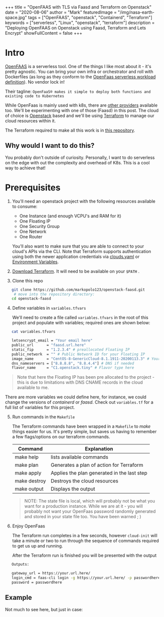 +++
title = "OpenFAAS with TLS via Faasd and Terraform on Openstack"
date = "2020-08-06"
author = "Mark"
featuredImage = "/img/nasa-earth-space.jpg"
tags = ["OpenFAAS", "openstack", "Containerd", "Terraform"]
keywords = ["serverless", "Linux", "openstack", "terraform"]
description = "Deploying OpenFAAS on Openstack using Faasd, Terraform and Lets Encrypt"
showFullContent = false
+++

# Intro

[OpenFAAS](https://www.openfaas.com/) is a serverless tool. One of the things I
like most about it - it's pretty agnostic. You can bring your own infra or
orchestrator and roll with Dockerfiles (as long as they conform to the [OpenFaas
serverless workload
definition](https://docs.openfaas.com/reference/workloads/)). No vendor lock in!

Their tagline: `OpenFaaS® makes it simple to deploy both functions and existing
code to Kubernetes`

While OpenFaas is mainly used with k8s, there are [other
providers](https://docs.openfaas.com/architecture/faas-provider/) available too.
We'll be experimenting with one of those (Faasd) in this post. The cloud of
choice is [Openstack](https://www.openstack.org/) based and we'll be using
[Terraform](https://www.terraform.io/) to manage our cloud resources within it.

The Terraform required to make all this work is in [this
repository](https://github.com/markopolo123/openstack-faasd).

## Why would I want to do this?

You probably don't outside of curiosity. Personally, I want to do serverless on
the edge with out the complexity and overhead of K8s. This is a cool way to
achieve that!

# Prerequisites
1. You'll need an openstack project with the following resources available to
   consume:

   - One Instance (and enough VCPU's and RAM for it)
   - One Floating IP
   - One Security Group
   - One Network
   - One Router

   You'll also want to make sure that you are able to connect to your cloud's
   APIs via the CLI. Note that Terraform supports authentication using both the
   newer application credentials via
   [clouds.yaml](https://docs.openstack.org/python-openstackclient/ussuri/configuration/index.html)
   or [Environment
   Variables](https://docs.openstack.org/python-openstackclient/ussuri/cli/man/openstack.html#manpage).

2. [Download Terraform](https://www.terraform.io). It will need to be available
   on your `$PATH` .
3. Clone this repo

```bash
   git clone https://github.com/markopolo123/openstack-faasd.git
    # move into the repository directory:
   cd openstack-faasd
   ```

4. Define variables in `variables.tfvars`

   We'll need to create a file called `variables.tfvars` in the root of this
   project and populate with variables; required ones are shown below:

```bash
   cat variables.tfvars

   letsencrypt_email = "Your email here"
   public_url      = "faasd.url.here"
   static_fip      = "1.2.3.4" # preallocated Floating IP
   public_network  = "" # Public Network ID for your Floating IP
   image_name      = "CentOS-8-GenericCloud-8.1.1911-20200113.3" # Your image name here
   dns_nameservers = ["8.8.8.8", "8.8.4.4"] # DNS if needed
   flavor_name     = "C1.openstack.tiny" # Flavor type here
   ```

   > Note that here the Floating IP has been pre allocated to the project - this
   > is due to limitations with DNS CNAME records in the cloud available to me.

   There are more variables we could define here, for instance, we could change
   the versions of _containerd_ or _faasd_. Check out `variables.tf` for a full
   list of variables for this project.

5. Run commands in the `Makefile`

   The Terraform commands have been wrapped in a `Makefile` to _make_ things
   easier for us. It's pretty simple, but saves us having to remember a few
   flags/options on our terraform commands.

   | Command      | Explanation                                 |
   | ------------ | ------------------------------------------- |
   | make help    | lists available commands                    |
   | make plan    | Generates a plan of action for Terraform    |
   | make apply   | Applies the plan generated in the last step |
   | make destroy | Destroys the cloud resources                |
   | make output  | Displays the output                         |

   > NOTE: The state file is local, which will probably not be what you want for
   > a production instance. While we are at it - you will probably not want your
   > OpenFaas password randomly generated and stored in your state file too. You
   > have been warned ; )

6. Enjoy OpenFaas

   The Terraform run completes in a few seconds, however `cloud-init` will take
   a minute or two to run through the sequence of commands required to get us up
   and running.

   After the Terraform run is finished you will be presented with the output

```bash
   Outputs:

   gateway_url = https://your.url.here/
   login_cmd = faas-cli login -g https://your.url.here/ -p passwordhere
   password = passwordhere
   ```

## Example

Not much to see here, but just in case:

<p style="text-align:center; ">
<script id="asciicast-mkch8uDWp9oFBxISCG0MHR6F7" src="https://asciinema.org/a/mkch8uDWp9oFBxISCG0MHR6F7.js" async></script></p>
